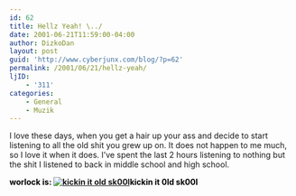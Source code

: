 ```yaml
---
id: 62
title: Hellz Yeah! \../
date: 2001-06-21T11:59:00-04:00
author: DizkoDan
layout: post
guid: 'http://www.cyberjunx.com/blog/?p=62'
permalink: /2001/06/21/hellz-yeah/
ljID:
    - '311'
categories:
    - General
    - Muzik
---
```


I love these days, when you get a hair up your ass and decide to start listening to all the old shit you grew up on. It does not happen to me much, so I love it when it does. I’ve spent the last 2 hours listening to nothing but the shit I listened to back in middle school and high school.

<font color="#000000">**worlock is: [![kickin it old sk00l](http://www.stvlive.com/thoughts/thing2/rockin.gif)](http://www.stvlive.com)kickin it 0ld sk00l**</font>
